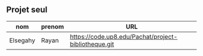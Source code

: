 ## Projet seul

|      nom    |    prenom   |                        URL                                |
|-------------|-------------|-----------------------------------------------------------|
|   Elsegahy  |    Rayan    |  <https://code.up8.edu/Pachat/project-bibliotheque.git>   |
